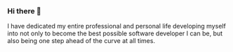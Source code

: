 ### Hi there 👋

I have dedicated my entire professional and personal life developing myself into not only to become the best possible software developer I can be, but also being one step ahead of the curve at all times.